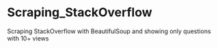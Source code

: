 # Scraping_StackOverflow
Scraping StackOverflow with BeautifulSoup and showing only questions with 10+ views
